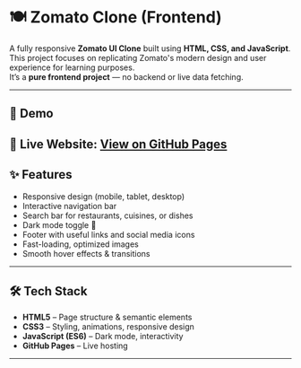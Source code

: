 # 🍽️ Zomato Clone (Frontend)

A fully responsive **Zomato UI Clone** built using **HTML, CSS, and JavaScript**.  
This project focuses on replicating Zomato's modern design and user experience for learning purposes.  
It’s a **pure frontend project** — no backend or live data fetching.

---

## 🚀 Demo

🔗 **Live Website:** [View on GitHub Pages](https://yourusername.github.io/zomato-clone/)  
---

## ✨ Features

- Responsive design (mobile, tablet, desktop)
- Interactive navigation bar
- Search bar for restaurants, cuisines, or dishes
- Dark mode toggle 🌙
- Footer with useful links and social media icons
- Fast-loading, optimized images
- Smooth hover effects & transitions

---

## 🛠️ Tech Stack

- **HTML5** – Page structure & semantic elements
- **CSS3** – Styling, animations, responsive design
- **JavaScript (ES6)** – Dark mode, interactivity
- **GitHub Pages** – Live hosting

---


